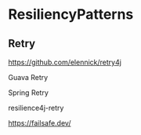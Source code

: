 # ResiliencyPatterns


## Retry

https://github.com/elennick/retry4j

Guava Retry

Spring Retry

resilience4j-retry

https://failsafe.dev/

